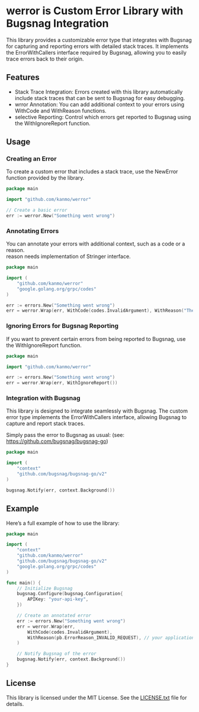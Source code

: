 # werror is Custom Error Library with Bugsnag Integration

This library provides a customizable error type that integrates with Bugsnag for capturing and reporting errors with detailed stack traces. It implements the ErrorWithCallers interface required by Bugsnag, allowing you to easily trace errors back to their origin.

## Features

 - Stack Trace Integration: Errors created with this library automatically include stack traces that can be sent to Bugsnag for easy debugging.
 - wrror Annotation: You can add additional context to your errors using WithCode and WithReason functions.
 - selective Reporting: Control which errors get reported to Bugsnag using the WithIgnoreReport function.

## Usage

### Creating an Error

To create a custom error that includes a stack trace, use the NewError function provided by the library.

```go
package main

import "github.com/kanmo/werror"

// Create a basic error
err := werror.New("Something went wrong")
```

### Annotating Errors

You can annotate your errors with additional context, such as a code or a reason.  
reason needs implementation of Stringer interface.

```go
package main

import (
    "github.com/kanmo/werror"
    "google.golang.org/grpc/codes"
)

err := errors.New("Something went wrong")
err = werror.Wrap(err, WithCode(codes.InvalidArgument), WithReason("The operation is not allowed"))
```

### Ignoring Errors for Bugsnag Reporting

If you want to prevent certain errors from being reported to Bugsnag, use the WithIgnoreReport function.

```go
package main

import "github.com/kanmo/werror"

err := errors.New("Something went wrong")
err = werror.Wrap(err, WithIgnoreReport())
```

### Integration with Bugsnag

This library is designed to integrate seamlessly with Bugsnag. The custom error type implements the ErrorWithCallers interface, allowing Bugsnag to capture and report stack traces.

Simply pass the error to Bugsnag as usual:
(see: https://github.com/bugsnag/bugsnag-go) 

```go
package main

import (
	"context"
	"github.com/bugsnag/bugsnag-go/v2"
)	

bugsnag.Notify(err, context.Background())
```

## Example

Here’s a full example of how to use the library:

```go
package main

import (
	"context"
	"github.com/kanmo/werror"
	"github.com/bugsnag/bugsnag-go/v2"
	"google.golang.org/grpc/codes"
)

func main() {
	// Initialize Bugsnag
	bugsnag.Configure(bugsnag.Configuration{
		APIKey: "your-api-key",
	})

	// Create an annotated error
	err := errors.New("Something went wrong")
	err = werror.Wrap(err,
		WithCode(codes.InvalidArgument),
		WithReason(pb.ErrorReason_INVALID_REQUEST), // your application specific reason
	)

	// Notify Bugsnag of the error
	bugsnag.Notify(err, context.Background())
}
```

## License

This library is licensed under the MIT License. See the [LICENSE.txt](LICENSE.txt) file for details.
